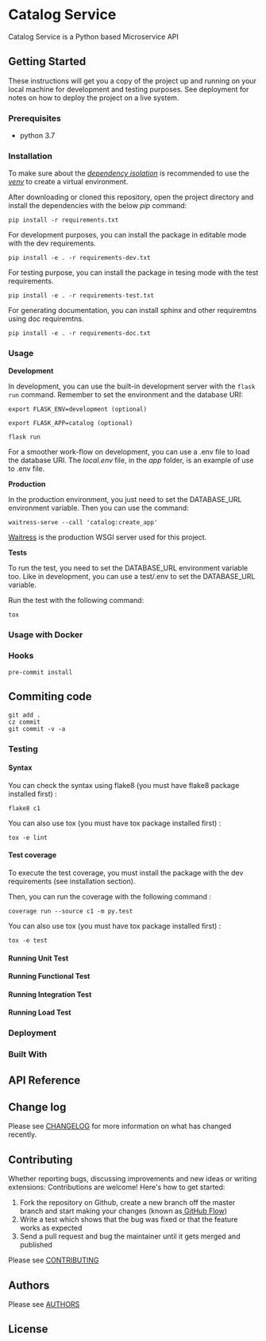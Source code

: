 # Catalog Service

Catalog Service is a Python based Microservice API


## Getting Started

These instructions will get you a copy of the project up and running on your local machine for development and testing purposes. See deployment for notes on how to deploy the project on a live system.

### Prerequisites

- python 3.7

### Installation

To make sure about the *[dependency isolation](https://12factor.net/dependencies "dependency isolation")* is recommended to use the *[venv](http://https://docs.python.org/3/library/venv.html "venv")* to create a virtual environment.

After downloading or cloned this repository, open the project directory and install the dependencies with the below *pip* command: 

```
pip install -r requirements.txt
```

For development purposes, you can install the package in editable mode with the dev requirements.

```
pip install -e . -r requirements-dev.txt
```

For testing purpose, you can install the package in tesing mode with the test requirements.

```
pip install -e . -r requirements-test.txt
```

For generating documentation, you can install sphinx and other requiremtns using doc requiremtns.

```
pip install -e . -r requirements-doc.txt
```

### Usage

**Development**

In development, you can use the built-in development server with the `flask run` command. Remember to set the environment and the database URI:

```
export FLASK_ENV=development (optional)

export FLASK_APP=catalog (optional)

flask run
```

For a smoother work-flow on development, you can use a .env file to load the database URI. The *local.env* file, in the *app* folder, is an example of use to .env file.

**Production** 

In the production environment, you just need to set the DATABASE_URL environment variable. Then you can use the command:

`waitress-serve --call 'catalog:create_app'`

[Waitress](https://docs.pylonsproject.org/projects/waitress/en/stable/ "Waitress") is the production WSGI server used for this project.

**Tests**

To run the test, you need to set the DATABASE_URL environment variable too. Like in development, you can use a test/.env to set the DATABASE_URL variable.

Run the test with the following command:

`tox`

### Usage with Docker

### Hooks

```
pre-commit install
```

## Commiting code

```
git add .
cz commit
git commit -v -a
```

### Testing

#### Syntax

You can check the syntax using flake8 (you must have flake8 package installed first) :

```
flake8 c1
```

You can also use tox (you must have tox package installed first) :

```
tox -e lint
```

#### Test coverage

To execute the test coverage, you must install the package with the dev requirements (see installation section).

Then, you can run the coverage with the following command :

```
coverage run --source c1 -m py.test
```

You can also use tox (you must have tox package installed first) :

```
tox -e test
```

#### Running Unit Test

#### Running Functional Test

#### Running Integration Test

#### Running Load Test

### Deployment

### Built With

## API Reference

## Change log

Please see [CHANGELOG](CHANGELOG.md) for more information on what has changed recently.

## Contributing

Whether reporting bugs, discussing improvements and new ideas or writing extensions: Contributions are welcome! Here's how to get started:

1. Fork the repository on Github, create a new branch off the master branch and start making your changes (known as[ GitHub Flow](https://guides.github.com/introduction/flow/index.html " GitHub Flow"))
2. Write a test which shows that the bug was fixed or that the feature works as expected
3. Send a pull request and bug the maintainer until it gets merged and published

Please see [CONTRIBUTING](CONTRIBUTING.md)

## Authors

Please see [AUTHORS](AUTHORS.md)

## License

